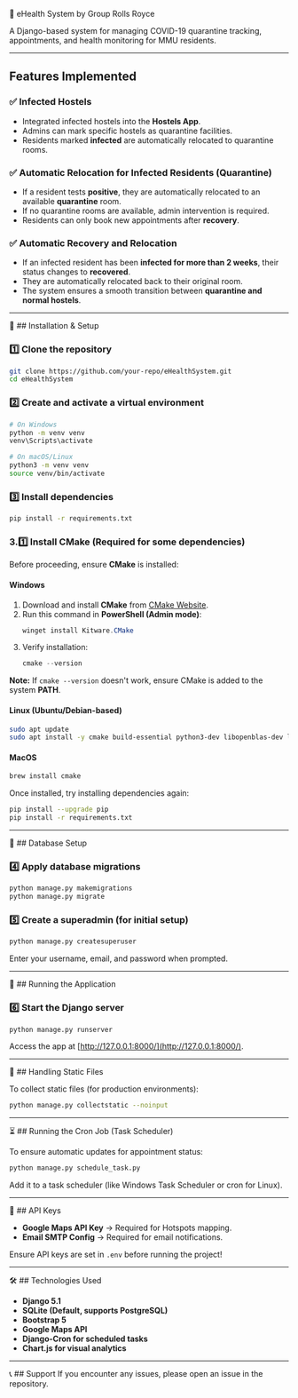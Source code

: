 📌 eHealth System by Group Rolls Royce

A Django-based system for managing COVID-19 quarantine tracking, appointments, and health monitoring for MMU residents.

---

## Features Implemented

### ✅ Infected Hostels
- Integrated infected hostels into the **Hostels App**.
- Admins can mark specific hostels as quarantine facilities.
- Residents marked **infected** are automatically relocated to quarantine rooms.

### ✅ Automatic Relocation for Infected Residents (Quarantine)
- If a resident tests **positive**, they are automatically relocated to an available **quarantine** room.
- If no quarantine rooms are available, admin intervention is required.
- Residents can only book new appointments after **recovery**.

### ✅ Automatic Recovery and Relocation
- If an infected resident has been **infected for more than 2 weeks**, their status changes to **recovered**.
- They are automatically relocated back to their original room.
- The system ensures a smooth transition between **quarantine and normal hostels**.

---

🤟 ## Installation & Setup

### 1️⃣ Clone the repository
```bash
git clone https://github.com/your-repo/eHealthSystem.git
cd eHealthSystem
```

### 2️⃣ Create and activate a virtual environment
```bash
# On Windows
python -m venv venv
venv\Scripts\activate

# On macOS/Linux
python3 -m venv venv
source venv/bin/activate
```

### 3️⃣ Install dependencies
```bash
pip install -r requirements.txt
```

### 3.1️⃣ Install CMake (Required for some dependencies)

Before proceeding, ensure **CMake** is installed:

#### **Windows**
1. Download and install **CMake** from [CMake Website](https://cmake.org/download/).
2. Run this command in **PowerShell (Admin mode)**:
   ```powershell
   winget install Kitware.CMake
   ```
3. Verify installation:
   ```powershell
   cmake --version
   ```

**Note:** If `cmake --version` doesn't work, ensure CMake is added to the system **PATH**.

#### **Linux (Ubuntu/Debian-based)**
```bash
sudo apt update
sudo apt install -y cmake build-essential python3-dev libopenblas-dev liblapack-dev libx11-dev
```

#### **MacOS**
```bash
brew install cmake
```

Once installed, try installing dependencies again:
```bash
pip install --upgrade pip
pip install -r requirements.txt
```

---

🏢 ## Database Setup

### 4️⃣ Apply database migrations
```bash
python manage.py makemigrations
python manage.py migrate
```

### 5️⃣ Create a superadmin (for initial setup)
```bash
python manage.py createsuperuser
```
Enter your username, email, and password when prompted.

---

🚀 ## Running the Application

### 6️⃣ Start the Django server
```bash
python manage.py runserver
```
Access the app at [http://127.0.0.1:8000/](http://127.0.0.1:8000/).

---

📝 ## Handling Static Files

To collect static files (for production environments):
```bash
python manage.py collectstatic --noinput
```

---

⏳ ## Running the Cron Job (Task Scheduler)

To ensure automatic updates for appointment status:
```bash
python manage.py schedule_task.py
```
Add it to a task scheduler (like Windows Task Scheduler or cron for Linux).

---

🔑 ## API Keys
- **Google Maps API Key** → Required for Hotspots mapping.
- **Email SMTP Config** → Required for email notifications.

Ensure API keys are set in `.env` before running the project!

---

🛠 ## Technologies Used
- **Django 5.1**
- **SQLite (Default, supports PostgreSQL)**
- **Bootstrap 5**
- **Google Maps API**
- **Django-Cron for scheduled tasks**
- **Chart.js for visual analytics**

---

📞 ## Support
If you encounter any issues, please open an issue in the repository.

